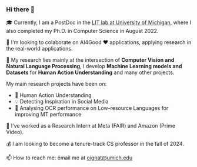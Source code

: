 ### Hi there 👋

:mortar_board: Currently, I am a PostDoc in the [LIT lab at University of Michigan](https://lit.eecs.umich.edu/), where I also completed my Ph.D. in Computer Science in August 2022.  

👯 I'm looking to colaborate on AI4Good :heart: applications, applying research in the real-world applications.

💬 My research lies mainly at the intersection of **Computer Vision and Natural Language Processing**,
I develop **Machine Learning models and Datasets** for **Human Action Understanding** and many other projects.

My main research projects have been on: 
- :nail_care: Human Action Understanding
- :bulb: Detecting Inspiration in Social Media
- :mag_right: Analysing OCR performance on Low-resource Languages for improving MT performance

🔭 I've worked as a Research Intern at Meta (FAIR) and Amazon (Prime Video).

:moneybag: I am looking to become a tenure-track CS professor in the fall of 2024. 

📫 How to reach me: email me at oignat@umich.edu

